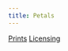 ```yaml
---
title: Petals
---
```

[Prints](https://pixels.com/featured/petals-brady-lane.html)
[Licensing](https://licensing.pixels.com/featured/petals-brady-lane.html)